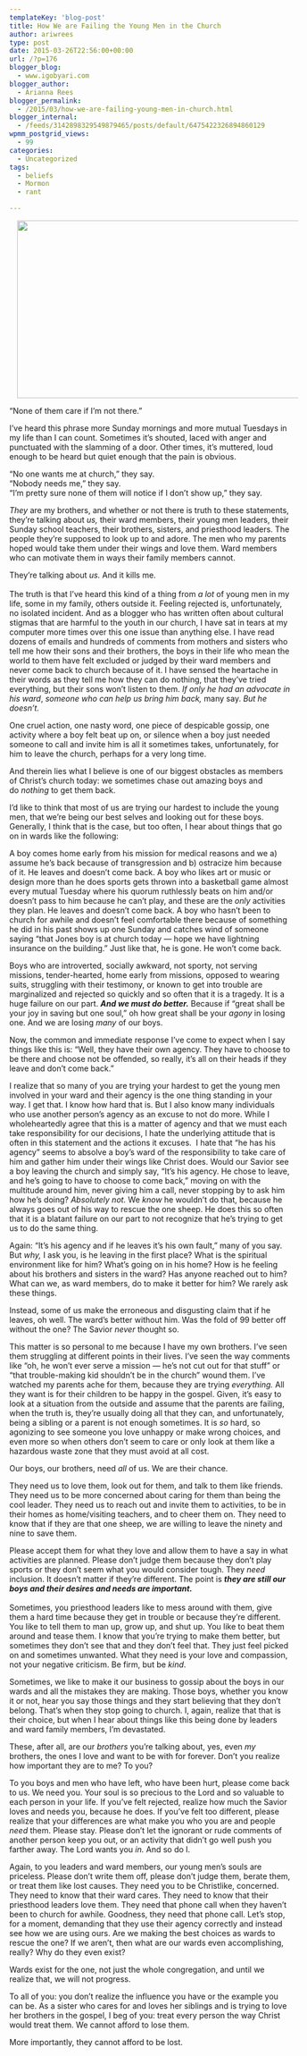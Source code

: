 ```yaml
---
templateKey: 'blog-post'
title: How We are Failing the Young Men in the Church
author: ariwrees
type: post
date: 2015-03-26T22:56:00+00:00
url: /?p=176
blogger_blog:
  - www.igobyari.com
blogger_author:
  - Arianna Rees
blogger_permalink:
  - /2015/03/how-we-are-failing-young-men-in-church.html
blogger_internal:
  - /feeds/3142898329549879465/posts/default/6475422326894860129
wpmm_postgrid_views:
  - 99
categories:
  - Uncategorized
tags:
  - beliefs
  - Mormon
  - rant

---
```

<div dir="ltr" style="text-align: left;">
  <div style="clear: both; text-align: center;">
    <a href="http://www.igobyari.com/wp-content/uploads/2015/03/boys2Bpost.jpg" style="margin-left: 1em; margin-right: 1em;"><img border="0" src="http://www.igobyari.com/wp-content/uploads/2015/03/boys2Bpost.jpg" height="318" width="640" /></a>
  </div>
  
  <div style="text-align: center;">
  </div>
  
  <p>
    &#8220;None of them care if I&#8217;m not there.&#8221;
  </p>
  
  <p>
    I&#8217;ve heard this phrase more Sunday mornings and more mutual Tuesdays in my life than I can count. Sometimes it&#8217;s shouted, laced with anger and punctuated with the slamming of a door. Other times, it&#8217;s muttered, loud enough to be heard but quiet enough that the pain is obvious.
  </p>
  
  <p>
    &#8220;No one wants me at church,&#8221; they say.<br />&#8220;Nobody needs me,&#8221; they say.<br />&#8220;I&#8217;m pretty sure none of them will notice if I don&#8217;t show up,&#8221; they say.
  </p>
  
  <p>
    <i>They</i> are my brothers, and whether or not there is truth to these statements, they&#8217;re talking about <i>us, </i>their ward members, their young men leaders, their Sunday school teachers, their brothers, sisters, and priesthood leaders. The people they&#8217;re supposed to look up to and adore. The men who my parents hoped would take them under their wings and love them. Ward members who can motivate them in ways their family members cannot.
  </p>
  
  <p>
    They&#8217;re talking about <i>us. </i>And it kills me.<br /><i><br /></i>The truth is that I&#8217;ve heard this kind of a thing from <i>a lot </i>of young men in my life, some in my family, others outside it. Feeling rejected is, unfortunately, no isolated incident. And as a blogger who has written often about cultural stigmas that are harmful to the youth in our church, I have sat in tears at my computer more times over this one issue than anything else.&nbsp;I have read dozens of emails and hundreds of comments from mothers and sisters who tell me how their sons and their brothers, the boys in their life who mean the world to them have felt excluded or judged by their ward members and never come back to church because of it. I have sensed the heartache in their words as they tell me how they can do nothing, that they&#8217;ve tried everything, but their sons won&#8217;t listen to them. <i>If only he had an advocate in his ward</i>, <i>someone who can help us bring him back,&nbsp;</i>many say. <i>But he doesn&#8217;t. &nbsp;</i>
  </p>
  
  <p>
    One cruel action, one nasty word, one piece of despicable gossip, one activity where a boy felt beat up on, or silence when a boy just needed someone to call and invite him is all it sometimes takes, unfortunately, for him to leave the church, perhaps for a very long time.
  </p>
  
  <p>
    And therein lies what I believe is one of our biggest obstacles as members of Christ&#8217;s church today: we sometimes chase out amazing boys and do<i>&nbsp;nothing </i>to get them back.
  </p>
  
  <p>
    <a name='more'></a>I&#8217;d like to think that most of us are trying our hardest to include the young men, that we&#8217;re being our best selves and looking out for these boys. Generally, I think that is the case, but too often, I hear about things that go on in wards like the following:
  </p>
  
  <p>
    A boy comes home early from his mission for medical reasons and we a) assume he&#8217;s back because of transgression and b) ostracize him because of it. He leaves and doesn&#8217;t come back. A boy who likes art or music or design more than he does sports gets thrown into a basketball game almost every mutual Tuesday where his quorum ruthlessly beats on him and/or doesn&#8217;t pass to him because he can&#8217;t play, and these are the <i>only </i>activities they plan. He leaves and doesn&#8217;t come back. A boy who hasn&#8217;t been to church for awhile and doesn&#8217;t feel comfortable there because of something he did in his past shows up one Sunday and catches wind of someone saying &#8220;that Jones boy is at church today &#8212; hope we have lightning insurance on the building.&#8221; Just like that, he is gone. He won&#8217;t come back.
  </p>
  
  <p>
    Boys who are introverted, socially awkward, not sporty, not serving missions, tender-hearted, home early from missions, opposed to wearing suits, struggling with their testimony, or known to get into trouble are marginalized and rejected so quickly and so often that it is a tragedy. It is a huge failure on our part. <i><b>And we must do better.</b> </i>Because if &#8220;great shall be your joy in saving but one soul,&#8221; oh how great shall be your <i>agony </i>in losing one. And we are losing<i> many</i> of our boys.
  </p>
  
  <p>
    Now, the common and immediate response I&#8217;ve come to expect when I say things like this is: &#8220;Well, they have their own agency. They have to choose to be there and choose not be offended, so really, it&#8217;s all on their heads if they leave and don&#8217;t come back.&#8221;
  </p>
  
  <p>
    I realize that so many of you are trying your hardest to get the young men involved in your ward and their agency is the one thing standing in your way. I get that. I know how hard that is. But I also know many individuals who use another person&#8217;s agency as an excuse to not do more. While I wholeheartedly agree that this is a matter of agency and that we must each take responsibility for our decisions, I hate the underlying attitude that is often in this statement and the actions it excuses. &nbsp;I hate that &#8220;he has his agency&#8221; seems to absolve a boy&#8217;s ward of the responsibility to take care of him and gather him under their wings like Christ does. Would our Savior see a boy leaving the church and simply say, &#8220;It&#8217;s his agency. He chose to leave, and he&#8217;s going to have to choose to come back,&#8221; moving on with the multitude around him, never giving him a call, never stopping by to ask him how he&#8217;s doing? <i>Absolutely not. </i>We <i>know </i>he wouldn&#8217;t do that, because he always goes out of his way to rescue the one sheep. He does this so often that it is a blatant failure on our part to not recognize that he&#8217;s trying to get us to do the same thing.
  </p>
  
  <p>
    Again: &#8220;It&#8217;s his agency and if he leaves it&#8217;s his own fault,&#8221; many of you say. But <i>why, </i>I ask you, is he leaving in the first place? What is the spiritual environment like for him? What&#8217;s going on in his home? How is he feeling about his brothers and sisters in the ward? Has anyone reached out to him? What can we, as ward members, do to make it better for him? We rarely ask these things.
  </p>
  
  <p>
    Instead, some of us make the erroneous and disgusting claim that if he leaves, oh well. The ward&#8217;s better without him. Was the fold of 99 better off without the one? The Savior <i>never</i> thought so.
  </p>
  
  <p>
    This matter is so personal to me because I have my own brothers. I&#8217;ve seen them struggling at different points in their lives. I&#8217;ve seen the way comments like &#8220;oh, he won&#8217;t ever serve a mission &#8212; he&#8217;s not cut out for that stuff&#8221; or &#8220;that trouble-making kid shouldn&#8217;t be in the church&#8221; wound them. I&#8217;ve watched my parents ache for them, because they are trying <i>everything. </i>All they want is for their children to be happy in the gospel. Given, it&#8217;s easy to look at a situation from the outside and assume that the parents are failing, when the truth is, they&#8217;re usually doing all that they can, and unfortunately, being a sibling or a parent is not enough sometimes. It is <i>so </i>hard, so agonizing to see someone you love unhappy or make wrong choices, and even more so when others don&#8217;t seem to care or only look at them like a hazardous waste zone that they must avoid at all cost.
  </p>
  
  <p>
    Our boys, our brothers, need <i>all </i>of us. We are their chance.
  </p>
  
  <p>
    They need us to love them, look out for them, and talk to them like friends. They need us to be more concerned about caring for them than being the cool leader. They need us to reach out and invite them to activities, to be in their homes as home/visiting teachers, and to cheer them on. They need to know that if they are that one sheep, we are willing to leave the ninety and nine to save them.
  </p>
  
  <p>
    Please accept them for what they love and allow them to have a say in what activities are planned. Please don&#8217;t judge them because they don&#8217;t play sports or they don&#8217;t seem what you would consider tough. They <i>need </i>inclusion. It doesn&#8217;t matter if they&#8217;re different. The point is <i><b>they are still our boys and their desires and needs are important.&nbsp;</b></i><br /><i style="font-weight: bold;"><br /></i>Sometimes, you priesthood leaders like to mess around with them, give them a hard time because they get in trouble or because they&#8217;re different. You like to tell them to man up, grow up, and shut up. You like to beat them around and tease them. I know that you&#8217;re trying to make them better, but sometimes they don&#8217;t see that and they don&#8217;t feel that. They just feel picked on and sometimes unwanted. What they need is your love and compassion, not your negative criticism. Be firm, but be <i>kind</i>.
  </p>
  
  <p>
    Sometimes, we like to make it our business to gossip about the boys in our wards and all the mistakes they are making. Those boys, whether you know it or not, hear you say those things and they start believing that they don&#8217;t belong. That&#8217;s when they stop going to church. I, again, realize that that is their choice, but when I hear about things like this being done by leaders and ward family members, I&#8217;m devastated.
  </p>
  
  <p>
    These, after all, are our&nbsp;<i>brothers</i> you&#8217;re talking about, yes, even <i>my </i>brothers,&nbsp;the ones I love and want to be with for forever. Don&#8217;t you realize how important they are to me? To you?
  </p>
  
  <p>
    To you boys and men who have left, who have been hurt, please come back to us. We need you. Your soul is so precious to the Lord and so valuable to each person in your life. If you&#8217;ve felt rejected, realize how much the Savior loves and needs you, because he does. If you&#8217;ve felt too different, please realize that your differences are what make you who you are and people <i>need </i>them. Please stay. Please don&#8217;t let the ignorant or rude comments of another person keep you out, or an activity that didn&#8217;t go well push you farther away. The Lord wants you <i>in. </i>And so do I.
  </p>
  
  <p>
    Again, to you leaders and ward members, our young men&#8217;s souls are priceless. Please don&#8217;t write them off, please don&#8217;t judge them, berate them, or treat them like lost causes. They need you to be Christlike, concerned. They need to know that their ward cares. They need to know that their priesthood leaders love them. They need that phone call when they haven&#8217;t been to church for awhile. Goodness, they need that phone call. Let&#8217;s stop, for a moment, demanding that they use their agency correctly and instead see how we are using ours. Are we making the best choices as wards to rescue the one? If we aren&#8217;t, then what are our wards even accomplishing, really? Why do they even exist?
  </p>
  
  <p>
    Wards exist for the one, not just the whole congregation, and until we realize that, we will not progress.
  </p>
  
  <p>
    To all of you: you don&#8217;t realize the influence you have or the example you can be. As a sister who cares for and loves her siblings and is trying to love her brothers in the gospel, I beg of you: treat every person the way Christ would treat them. We cannot afford to lose them.
  </p>
  
  <p>
    More importantly, they cannot afford to be lost.
  </p>
</div>
